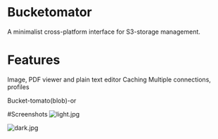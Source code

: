 # Bucketomator
A minimalist cross-platform interface for S3-storage management.

# Features
Image, PDF viewer and plain text editor
Caching
Multiple connections, profiles


Bucket-tomato(blob)-or


#Screenshots
![light.jpg](https://github.com/user-attachments/assets/513889fd-0508-4f08-9dca-0138cf6a9108)

![dark.jpg](https://github.com/user-attachments/assets/09723d4d-03f3-4d8a-bd32-1e4d05b50a79)